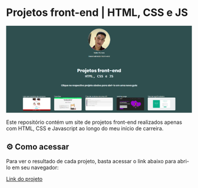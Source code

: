 # Projetos front-end | HTML, CSS e JS
![Imagem do site](./img_site.png)

Este repositório contém um site de projetos front-end realizados apenas com HTML, CSS e Javascript ao longo do meu início de carreira.

## ⚙️ Como acessar

Para ver o resultado de cada projeto, basta acessar o link abaixo para abri-lo em seu navegador:

[Link do projeto](https://github.com/eullergomes)
